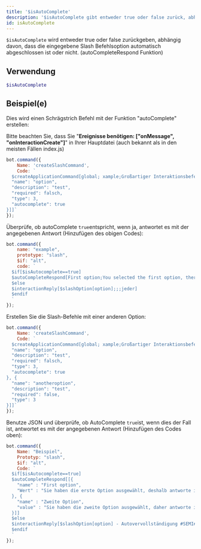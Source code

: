 ```yaml
---
title: '$isAutoComplete'
description: '$isAutoComplete gibt entweder true oder false zurück, abhängig davon, ob die eingegebene Slash Befehlsoption automatisch abgeschlossen ist oder nicht. (autoCompleteRespond Funktion)'
id: isAutoComplete
---
```


`$isAutoComplete` wird entweder true oder false zurückgeben, abhängig davon, dass die eingegebene Slash Befehlsoption automatisch abgeschlossen ist oder nicht. (autoCompleteRespond Funktion)

## Verwendung

```php
$isAutoComplete
```

## Beispiel(e)

Dies wird einen Schrägstrich Befehl mit der Funktion "autoComplete" erstellen:

Bitte beachten Sie, dass Sie "**Ereignisse benötigen: ["onMessage", "onInteractionCreate"]**" in Ihrer Hauptdatei (auch bekannt als in den meisten Fällen index.js)

```javascript
bot.command({
    Name: 'createSlashCommand',
    Code: `
  $createApplicationCommand[global; xample;Großartiger Interaktionsbefehl mit automatischer Fertigstellung! wahr;Schräg; {
  "name": "option", 
  "description": "test",
  "required": falsch,
  "type": 3, 
  "autocomplete": true
}]]`
});
```

Überprüfe, ob autoComplete `true`entspricht, wenn ja, antwortet es mit der angegebenen Antwort (Hinzufügen des obigen Codes):

```javascript
bot.command({
    name: "example",
    prototype: "slash",
    $if: "alt",
    code: `
  $if[$isAutocomplete==true]
  $autoCompleteRespond[First option;You selected the first option, therefore I'm responding with this!;Second option;You selected the first second, therefore I'm responding with this!]
  $else
  $interactionReply[$slashOption[option];;;jeder]
  $endif
  `
});
```

Erstellen Sie die Slash-Befehle mit einer anderen Option:

```javascript
bot.command({
    Name: 'createSlashCommand',
    Code: `
  $createApplicationCommand[global; xample;Großartiger Interaktionsbefehl mit automatischer Fertigstellung! wahr;Schräg; {
  "name": "option",
  "description": "test",
  "required": falsch, 
  "type": 3,
  "autocomplete": true 
}, {
  "name": "anotheroption",
  "description": "test",
  "required": false,
  "type": 3
}]]`
});
```

Benutze JSON und überprüfe, ob AutoComplete `true`ist, wenn dies der Fall ist, antwortet es mit der angegebenen Antwort (Hinzufügen des Codes oben):

```javascript
bot.command({
    Name: "Beispiel",
    Prototyp: "slash",
    $if: "alt",
    Code: `
  $if[$isAutocomplete==true]
  $autoCompleteRespond[[{ 
    "name" : "First option",
    "Wert" : "Sie haben die erste Option ausgewählt, deshalb antworte ich darauf!"
  }, {
    "name" : "Zweite Option",
    "value" : "Sie haben die zweite Option ausgewählt, daher antworte ich darauf!"
  }]]
  $else
  $interactionReply[$slashOption[option] - Autovervollständigung #SEMI# $slashOption[anotheroption] - falsche Autovervollständigung;;;;jeder]
  $endif
  `
});
```